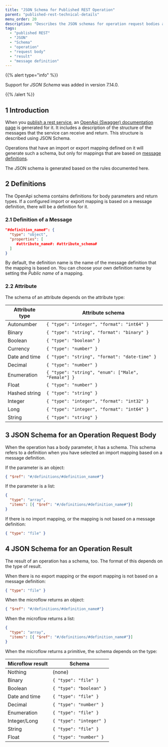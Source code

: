 ```yaml
---
title: "JSON Schema for Published REST Operation"
parent: "published-rest-technical-details"
menu_order: 20
description: "Describes the JSON schemas for operation request bodies and operation results"
tags:
  - "published REST"
  - "JSON"
  - "Schema"
  - "operation"
  - "request body"
  - "result"
  - "message definition"
---
```


{{% alert type="info" %}}

Support for *JSON Schema* was added in version 7.14.0.

{{% /alert %}}

## 1 Introduction

When you [publish a rest service](published-rest-services), an [OpenApi (Swagger) documentation page](published-rest-services#interactive-documentation) is generated for it. It includes a description of the structure of the messages that the service can receive and return. This structure is described using JSON Schema.

Operations that have an import or export mapping defined on it will generate such a schema, but only for mappings that are based on [message definitions](message-definitions).

The JSON schema is generated based on the rules documented here.

## 2 Definitions

The OpenApi schema contains definitions for body parameters and return types. If a configured import or export mapping is based on a message definition, there will be a definition for it.

### 2.1 Definition of a Message

```json
"#definition_name#": { 
  "type": "object",
  "properties": [
     #attribute_name#: #attribute_schema#
  ]
}
```

By default, the definition name is the name of the message definition that the mapping is based on. You can choose your own definition name by setting the _Public name_ of a mapping.

### 2.2 Attribute

The schema of an attribute depends on the attribute type:

| Attribute type | Attribute schema                                   |
| -------------- | -------------------------------------------------- |
| Autonumber     | `{ "type": "integer", "format": "int64" }`         |
| Binary         | `{ "type": "string", "format": "binary" }`         |
| Boolean        | `{ "type": "boolean" }`                            |
| Currency       | `{ "type": "number" }`                             |
| Date and time  | `{ "type": "string", "format": "date-time" }`      |
| Decimal        | `{ "type": "number" }`                             |
| Enumeration    | `{ "type": "string", "enum": ["Male", "Female"] }` |
| Float          | `{ "type": "number" }`                             |
| Hashed string  | `{ "type": "string" }`                             |
| Integer        | `{ "type": "integer", "format": "int32" }`         |
| Long           | `{ "type": "integer", "format": "int64" }`         |
| String         | `{ "type": "string" }`                             |

## 3 JSON Schema for an Operation Request Body

When the operation has a body parameter, it has a schema. This schema refers to a definition when you have selected an import mapping based on a message definition.

If the parameter is an object:

```json
{ "$ref": "#/definitions/#definition_name#"}
```

If the parameter is a list:

```json
{ 
  "type": "array",
  "items": [{ "$ref": "#/definitions/#definition_name#"}]
}
```

If there is no import mapping, or the mapping is not based on a message definition:

```json
{ "type": "file" }
```

## 4 JSON Schema for an Operation Result

The result of an operation has a schema, too. The format of this depends on the type of result.

When there is no export mapping or the export mapping is not based on a message definition:

```json
{ "type": "file" }
```

When the microflow returns an object:

```json
{ "$ref": "#/definitions/#definition_name#"}
```

When the microflow returns a list:

```json
{ 
  "type": "array",
  "items": [{ "$ref": "#/definitions/#definition_name#"}]
}
```

When the microflow returns a primitive, the schema depends on the type:

| Microflow result | Schema                  |
| ---------------- | ----------------------- |
| Nothing          | (none)                  |
| Binary           | `{ "type": "file" }`    |
| Boolean          | `{ "type": "boolean" }` |
| Date and time    | `{ "type": "file" }`    |
| Decimal          | `{ "type": "number" }`  |
| Enumeration      | `{ "type": "file" }`    |
| Integer/Long     | `{ "type": "integer" }` |
| String           | `{ "type": "file" }`    |
| Float            | `{ "type": "number" }`  |
